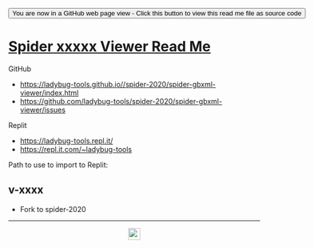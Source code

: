 <span style=display:none; >[You are now in a GitHub source code view - click this link to view Read Me file as a web page](https://ladybug-tools.github.io/spider-2020/#README.md "View file as a web page.") </span>

<div><input type=button onclick=window.location.href="https://github.com/ladybug-tools/spider-2020/"
value="You are now in a GitHub web page view - Click this button to view this read me file as source code" ></div>

# [Spider xxxxx Viewer Read Me]( ./readme.html )

GitHub

* https://ladybug-tools.github.io//spider-2020/spider-gbxml-viewer/index.html
* https://github.com/ladybug-tools/spider-2020/spider-gbxml-viewer/issues

Replit

* https://ladybug-tools.repl.it/
* https://repl.it.com/~ladybug-tools

Path to use to import to Replit:

## v-xxxx

* Fork to spider-2020


***

<center title="hello! Click me to go up to the top" ><a href=javascript:window.scrollTo(0,0); style=text-decoration:none; > <img width=24 src="https://ladybug.tools/artwork/icons_bugs/ico/spider.ico" > </a></center>

